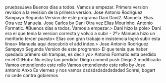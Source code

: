 pruebasJava
Buenos días a todos.
Vamos a empezar.
Primera version
revision a la revision de la primera version.
Jose Antonio Rodriguez Sampayo Segunda Version de este programa
Dani
Dani2.
Manuela.
Elias.
Otra vez Manuela.
Jose Carlos by Dani
Otra vez Elias Mourinho.
Antonio Formatic.
#Buenos días a todos.
Vamos a empezar.>
Dani hizo la pole>
Dani era el que tenia la version correcta y volvió a subir - 2º>
Manuela hizo un meritorio tercer puesto>
Elias con gran trabajo e insistencia logró subir esta linea>
Manuela aqui descubrió el add index.>
Jose Antonio Rodriguez Sampayo Segunda Version de este programa>
El que tenia que haber quedado primero sin trampas, es decir yo>
Antonio Formatic esta perdido en el GitHub>
No estoy tan perdido!
Diego commit push
Diego 2 modificado
Vamos entendiendo este rollo
Vamos entendiendo este rollo by Jose antonio
Anxo
Es viernes y nos vamos 
dsdsdsdsdsdsdsdsd
Sonreí, bogart no cede contra gobiernos

